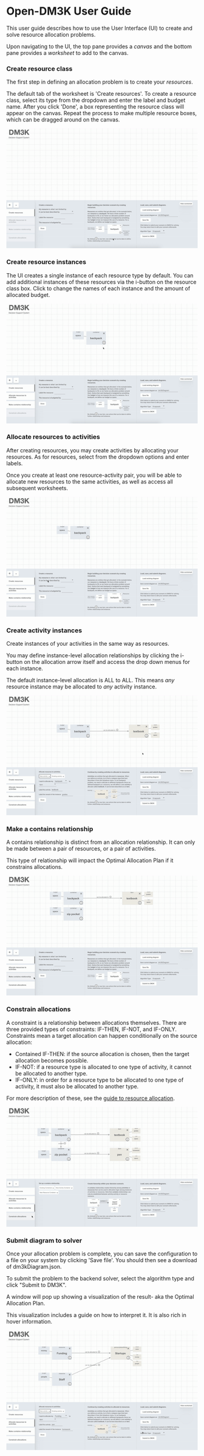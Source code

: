 # Open-DM3K User Guide #

This user guide describes how to use the User Interface (UI) to create and solve resource allocation problems.

Upon navigating to the UI, the top pane provides a *canvas* and the bottom pane provides a *worksheet* to add to the canvas.

### **Create resource class**
The first step in defining an allocation problem is to create your *resources*.

The default tab of the worksheet is 'Create resources'.  To create a resource class, select its type from the dropdown and enter the label and budget name.  After you click 'Done', a box representing the resource class will appear on the canvas.  Repeat the process to make multiple resource boxes, which can be dragged around on the canvas.

![](./gifs/res-1.gif)



### **Create resource instances**
The UI creates a single instance of each resource type by default.  You can add additional instances of these resources via the i-button on the resource class box.  Click to change the names of each instance and the amount of allocated budget.

![](./gifs/res-2.gif)



### **Allocate resources to activities**
After creating resources, you may create activities by allocating your resources.  As for resources, select from the dropdown options and enter labels. 

Once you create at least one resource-activity pair, you will be able to allocate new resources to the same activities, as well as access all subsequent worksheets.

![](./gifs/activity-1.gif)



### **Create activity instances**
Create instances of your activities in the same way as resources.

You may define instance-level allocation relationships by clicking the i-button on the allocation arrow itself and access the drop down menus for each instance.

The default instance-level allocation is ALL to ALL. This means *any* resource instance may be allocated to *any* activity instance.

![](./gifs/activity-2.gif)



### **Make a contains relationship**
A contains relationship is distinct from an allocation relationship. It can only be made between a pair of resources, or a pair of activities.

This type of relationship will impact the Optimal Allocation Plan if it constrains allocations.

![](./gifs/contains-relationship.gif)



### **Constrain allocations**
A constraint is a relationship between allocations themselves. There are three provided types of constraints: IF-THEN, IF-NOT, and IF-ONLY.
Constraints mean a target allocation can happen conditionally on the source allocation:
* Contained IF-THEN: if the source allocation is chosen, then the target allocation becomes possible.
* IF-NOT: if a resource type is allocated to one type of activity, it cannot be allocated to another type.
* IF-ONLY: in order for a resource type to be allocated to one type of activity, it must also be allocated to another type.

For more description of these, see the [guide to resource allocation](./resource_allocation_101.md).

![](./gifs/constrain-allocation.gif)



### **Submit diagram to solver**
Once your allocation problem is complete, you can save the configuration to a file on your system by clicking 'Save file'.  You should then see a download of dm3kDiagram.json.

To submit the problem to the backend solver, select the algorithm type and click "Submit to DM3K".

A window will pop up showing a visualization of the result- aka the Optimal Allocation Plan.

This visualization includes a guide on how to interpret it. It is also rich in hover information.

![](./gifs/submit.gif)
